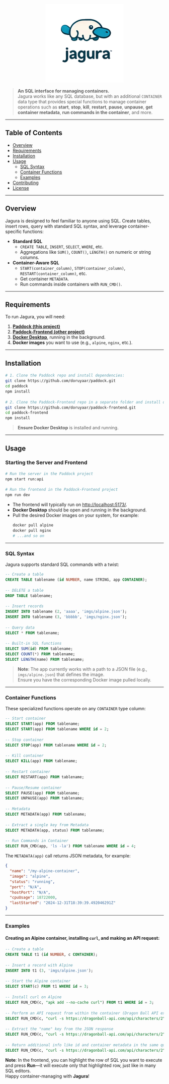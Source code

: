 <p align="center">
  <img src="logo.png" alt="Alt Text" width="250">
</p>


> **An SQL interface for managing containers.**  
> Jagura works like any SQL database, but with an additional `CONTAINER` data type that provides special functions to manage container operations such as **start**, **stop**, **kill**, **restart**, **pause**, **unpause**, **get container metadata**, **run commands in the container**, and more.

---

## Table of Contents

- [Overview](#overview)  
- [Requirements](#requirements)  
- [Installation](#installation)  
- [Usage](#usage)  
  - [SQL Syntax](#sql-syntax)  
  - [Container Functions](#container-functions)  
  - [Examples](#examples)  
- [Contributing](#contributing)  
- [License](#license)

---

## Overview

Jagura is designed to feel familiar to anyone using SQL. Create tables, insert rows, query with standard SQL syntax, and leverage container-specific functions:

- **Standard SQL**  
  - `CREATE TABLE`, `INSERT`, `SELECT`, `WHERE`, etc.
  - Aggregations like `SUM()`, `COUNT()`, `LENGTH()` on numeric or string columns.
- **Container-Aware SQL**  
  - `START(container_column)`, `STOP(container_column)`, `RESTART(container_column)`, etc.
  - Get container `METADATA`.
  - Run commands inside containers with `RUN_CMD()`.

---

## Requirements

To run Jagura, you will need:

1. **[Paddock (this project)](https://github.com/doruyaar/paddock)**
2. **[Paddock-Frontend (other project)](https://github.com/doruyaar/paddock-frontend)**
3. **[Docker Desktop](https://www.docker.com/products/docker-desktop)**, running in the background.
4. **Docker images** you want to use (e.g., `alpine`, `nginx`, etc.).

---

## Installation

```bash
# 1. Clone the Paddock repo and install dependencies:
git clone https://github.com/doruyaar/paddock.git
cd paddock
npm install

# 2. Clone the Paddock-Frontend repo in a separate folder and install dependencies:
git clone https://github.com/doruyaar/paddock-frontend.git
cd paddock-frontend
npm install
```

> **Ensure Docker Desktop** is installed and running.

---

## Usage

### Starting the Server and Frontend

```bash
# Run the server in the Paddock project
npm start run:api

# Run the frontend in the Paddock-Frontend project
npm run dev
```

- The frontend will typically run on [http://localhost:5173/](http://localhost:5173/).  
- **Docker Desktop** should be open and running in the background.
- Pull the desired Docker images on your system, for example:
  ```bash
  docker pull alpine
  docker pull nginx
  # ...and so on
  ```

---

### SQL Syntax

Jagura supports standard SQL commands with a twist:

```sql
-- Create a table
CREATE TABLE tablename (id NUMBER, name STRING, app CONTAINER);

-- DELETE a table
DROP TABLE tablename;

-- Insert records
INSERT INTO tablename (2, 'aaaa', 'imgs/alpine.json');
INSERT INTO tablename (3, 'bbbbb', 'imgs/nginx.json');

-- Query data
SELECT * FROM tablename;

-- Built-in SQL functions
SELECT SUM(id) FROM tablename;
SELECT COUNT(*) FROM tablename;
SELECT LENGTH(name) FROM tablename;
```

> **Note**: The app currently works with a path to a JSON file (e.g., `imgs/alpine.json`) that defines the image.  
> Ensure you have the corresponding Docker image pulled locally.

---

### Container Functions

These specialized functions operate on any `CONTAINER` type column:

```sql
-- Start container
SELECT START(app) FROM tablename;
SELECT START(app) FROM tablename WHERE id = 2;

-- Stop container
SELECT STOP(app) FROM tablename WHERE id = 2;

-- Kill container
SELECT KILL(app) FROM tablename;

-- Restart container
SELECT RESTART(app) FROM tablename;

-- Pause/Resume container
SELECT PAUSE(app) FROM tablename;
SELECT UNPAUSE(app) FROM tablename;

-- Metadata
SELECT METADATA(app) FROM tablename;

-- Extract a single key from Metadata
SELECT METADATA(app, status) FROM tablename;

-- Run Commands in Container
SELECT RUN_CMD(app, 'ls -la') FROM tablename WHERE id = 4;
```

The `METADATA(app)` call returns JSON metadata, for example:

```json
{
  "name": "/my-alpine-container",
  "image": "alpine",
  "status": "running",
  "port": "N/A",
  "hostPort": "N/A",
  "cpuUsage": 18722000,
  "lastStarted": "2024-12-31T18:39:39.492046291Z"
}
```

---

### Examples

#### Creating an Alpine container, installing `curl`, and making an API request:

```sql
-- Create a table
CREATE TABLE t1 (id NUMBER, c CONTAINER);

-- Insert a record with Alpine
INSERT INTO t1 (3, 'imgs/alpine.json');

-- Start the Alpine container
SELECT START(c) FROM t1 WHERE id = 3;

-- Install curl on Alpine
SELECT RUN_CMD(c, "apk add --no-cache curl") FROM t1 WHERE id = 3;

-- Perform an API request from within the container (Dragon Ball API example)
SELECT RUN_CMD(c, "curl -s https://dragonball-api.com/api/characters/2") FROM t1 WHERE id = 3;

-- Extract the "name" key from the JSON response
SELECT RUN_CMD(c, "curl -s https://dragonball-api.com/api/characters/2", name) FROM t1 WHERE id = 3;

-- Return additional info like id and container metadata in the same query
SELECT RUN_CMD(c, "curl -s https://dragonball-api.com/api/characters/2", name), id, METADATA(c) FROM t1 WHERE id = 3;
```

**Note**: In the frontend, you can highlight the row of SQL you want to execute and press **Run**—it will execute only that highlighted row, just like in many SQL editors.  
Happy container-managing with **Jagura**!
